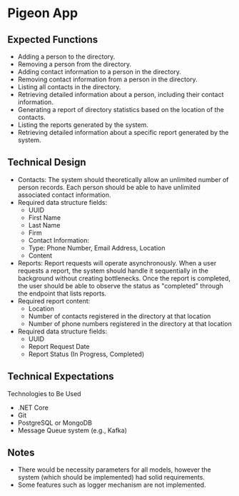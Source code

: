 # Pigeon App
## Expected Functions

- Adding a person to the directory.
- Removing a person from the directory.
- Adding contact information to a person in the directory.
- Removing contact information from a person in the directory.
- Listing all contacts in the directory.
- Retrieving detailed information about a person, including their contact information.
- Generating a report of directory statistics based on the location of the contacts.
- Listing the reports generated by the system.
- Retrieving detailed information about a specific report generated by the system.
## Technical Design

- Contacts: 
The system should theoretically allow an unlimited number of person records. Each person should be able to have unlimited associated contact information.
- Required data structure fields:
    - UUID
    - First Name
    - Last Name
    - Firm
    - Contact Information:
    - Type: Phone Number, Email Address, Location
    - Content
- Reports:
Report requests will operate asynchronously. When a user requests a report, the system should handle it sequentially in the background without creating bottlenecks. Once the report is completed, the user should be able to observe the status as "completed" through the endpoint that lists reports.
- Required report content:
    - Location
    - Number of contacts registered in the directory at that location
    - Number of phone numbers registered in the directory at that location
- Required data structure fields:
    - UUID
    - Report Request Date
    - Report Status (In Progress, Completed)

## Technical Expectations

Technologies to Be Used
- .NET Core
- Git
- PostgreSQL or MongoDB
- Message Queue system (e.g., Kafka)

## Notes

- There would be necessity parameters for all models, however the system (which should be implemented) had solid requirements.
- Some features such as logger mechanism are not implemented.
